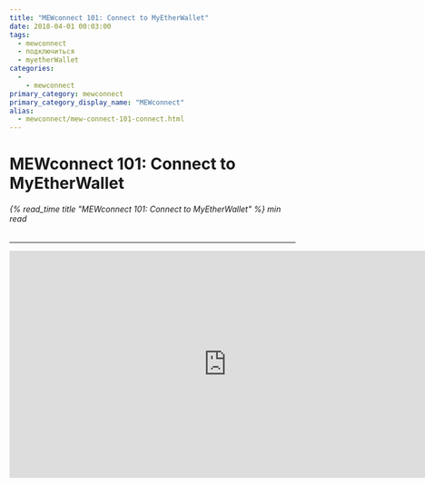 ```yaml
---
title: "MEWconnect 101: Connect to MyEtherWallet"
date: 2018-04-01 00:03:00
tags:
  - mewconnect
  - подключиться
  - myetherWallet
categories:
  - 
    - mewconnect
primary_category: mewconnect
primary_category_display_name: "MEWconnect"
alias:
  - mewconnect/mew-connect-101-connect.html
---
```


# **MEWconnect 101: Connect to MyEtherWallet**

###### {% read_time title "MEWconnect 101: Connect to MyEtherWallet" %} min read

* * *

<div class="youtube-video">
<iframe width="763" height="400" src="https://www.youtube.com/embed/IuyfpsYTZrI" frameborder="0" allow="accelerometer; autoplay; encrypted-media; gyroscope; picture-in-picture" allowfullscreen mark="crwd-mark"></iframe>
</div>
